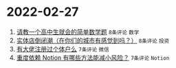 # 2022-02-27

1. [请教一个高中生就会的简单数学题](https://www.v2ex.com/t/836671) `8条评论` `数学`
1. [实体店倒闭潮（在你们的城市有感觉到吗？）](https://www.v2ex.com/t/836665) `8条评论` `投资`
1. [有大佬注册过个体户么](https://www.v2ex.com/t/836669) `7条评论` `微信`
1. [重度依赖 Notion 有哪些方法能减小风险？](https://www.v2ex.com/t/836664) `7条评论` `Notion`

